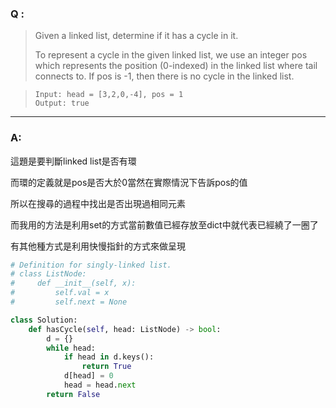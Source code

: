 ### Q :
> Given a linked list, determine if it has a cycle in it.
>
> To represent a cycle in the given linked list, we use an integer pos which represents the position (0-indexed) in the linked list where tail connects to. If pos is -1, then there is no cycle in the linked list.


> ```
> Input: head = [3,2,0,-4], pos = 1
> Output: true
> ```

***

### A:

這題是要判斷linked list是否有環

而環的定義就是pos是否大於0當然在實際情況下告訴pos的值

所以在搜尋的過程中找出是否出現過相同元素

而我用的方法是利用set的方式當前數值已經存放至dict中就代表已經繞了一圈了

有其他種方式是利用快慢指針的方式來做呈現

```python
# Definition for singly-linked list.
# class ListNode:
#     def __init__(self, x):
#         self.val = x
#         self.next = None

class Solution:
    def hasCycle(self, head: ListNode) -> bool:
        d = {}
        while head:
            if head in d.keys():
                return True
            d[head] = 0
            head = head.next
        return False    
            
```
